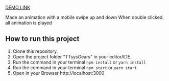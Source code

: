 [DEMO LINK](https://swipeeffect.vercel.app/)

Made an animation with a mobile swipe up and down
When double clicked, all animation is played

## How to run this project
1. Clone this repository.
2. Open the project folder "TTsysGears" in your editor/IDE.
3. Run the command in your terminal `npm install` or `yarn install`
4. Run the command in your terminal `npm start` or `yarn start`
5. Open in your Browser http://localhost:3000
